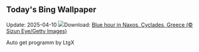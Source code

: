 ## Today's Bing Wallpaper
Update: 2025-04-10
![](https://www.bing.com/th?id=OHR.BlueNaxos_EN-US8006377229_UHD.jpg&w=1000)Download: [Blue hour in Naxos, Cyclades, Greece (© Sizun Eye/Getty Images)](https://www.bing.com/th?id=OHR.BlueNaxos_EN-US8006377229_UHD.jpg)

Auto get programm by LtgX
